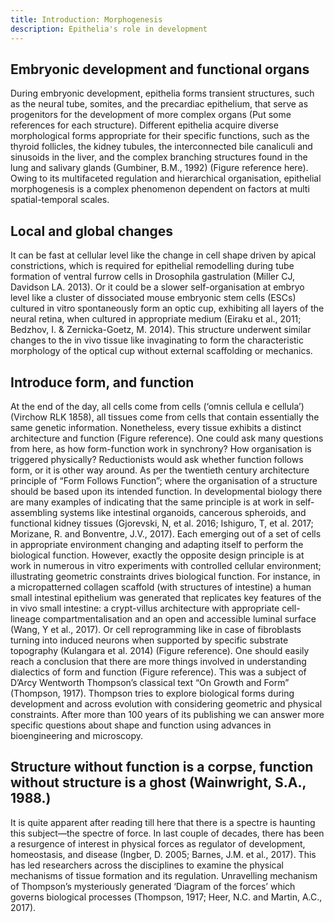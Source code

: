 ```yaml
---
title: Introduction: Morphogenesis
description: Epithelia's role in development
---
```


## Embryonic development and functional organs

During embryonic development, epithelia forms transient structures, such as the neural tube, somites, and the precardiac epithelium, that serve as progenitors for the development of more complex organs (Put some references for each structure). Different epithelia acquire diverse morphological forms appropriate for their specific functions, such as the thyroid follicles, the kidney tubules, the interconnected bile canaliculi and sinusoids in the liver, and the complex branching structures found in the lung and salivary glands (Gumbiner, B.M., 1992) (Figure reference here). Owing to its multifaceted regulation and hierarchical organisation, epithelial morphogenesis is a complex phenomenon dependent on factors at multi spatial-temporal scales. 

## Local and global changes

It can be fast at cellular level like the change in cell shape driven by apical constrictions, which is required for epithelial remodelling during tube formation of ventral furrow cells in Drosophila gastrulation (Miller CJ, Davidson LA. 2013). Or it could be a slower self-organisation at embryo level like a cluster of dissociated mouse embryonic stem cells (ESCs) cultured in vitro spontaneously form an optic cup, exhibiting all layers of the neural retina, when cultured in appropriate medium (Eiraku et al., 2011; Bedzhov, I. & Zernicka-Goetz, M. 2014). This structure underwent similar changes to the in vivo tissue like invaginating to form the characteristic morphology of the optical cup without external scaffolding or mechanics.

## Introduce form, and function

At the end of the day, all cells come from cells (‘omnis cellula e cellula’) (Virchow RLK 1858), all tissues come from cells that contain essentially the same genetic information. Nonetheless, every tissue exhibits a distinct architecture and function (Figure reference). One could ask many questions from here, as how form-function work in synchrony? How organisation is triggered physically? Reductionists would ask whether function follows form, or it is other way around.
As per the twentieth century architecture principle of “Form Follows Function”; where the organisation of a structure should be based upon its intended function. In developmental biology there are many examples of indicating that the same principle is at work in self-assembling systems like intestinal organoids, cancerous spheroids, and functional kidney tissues (Gjorevski, N, et al. 2016; Ishiguro, T, et al. 2017; Morizane, R. and Bonventre, J.V., 2017). Each emerging out of a set of cells in appropriate environment changing and adapting itself to perform the biological function. However, exactly the opposite design principle is at work in numerous in vitro experiments with controlled cellular environment; illustrating geometric constraints drives biological function. For instance, in a micropatterned collagen scaffold (with structures of intestine) a human small intestinal epithelium was generated that replicates key features of the in vivo small intestine: a crypt-villus architecture with appropriate cell-lineage compartmentalisation and an open and accessible luminal surface (Wang, Y et al., 2017). Or cell reprogramming like in case of fibroblasts turning into induced neurons when supported by specific substrate topography (Kulangara et al. 2014) (Figure reference).
One should easily reach a conclusion that there are more things involved in understanding dialectics of form and function (Figure reference). This was a subject of D’Arcy Wentworth Thompson’s classical text “On Growth and Form” (Thompson, 1917). Thompson tries to explore biological forms during development and across evolution with considering geometric and physical constraints. After more than 100 years of its publishing we can answer more specific questions about shape and function using advances in bioengineering and microscopy.

## Structure without function is a corpse, function without structure is a ghost (Wainwright, S.A., 1988.) 

It is quite apparent after reading till here that there is a spectre is haunting this subject—the spectre of force. In last couple of decades, there has been a resurgence of interest in physical forces as regulator of development, homeostasis, and disease (Ingber, D. 2005; Barnes, J.M. et al., 2017). This has led researchers across the disciplines to examine the physical mechanisms of tissue formation and its regulation. Unravelling mechanism of Thompson’s mysteriously generated ‘Diagram of the forces’ which governs biological processes (Thompson, 1917; Heer, N.C. and Martin, A.C., 2017).
